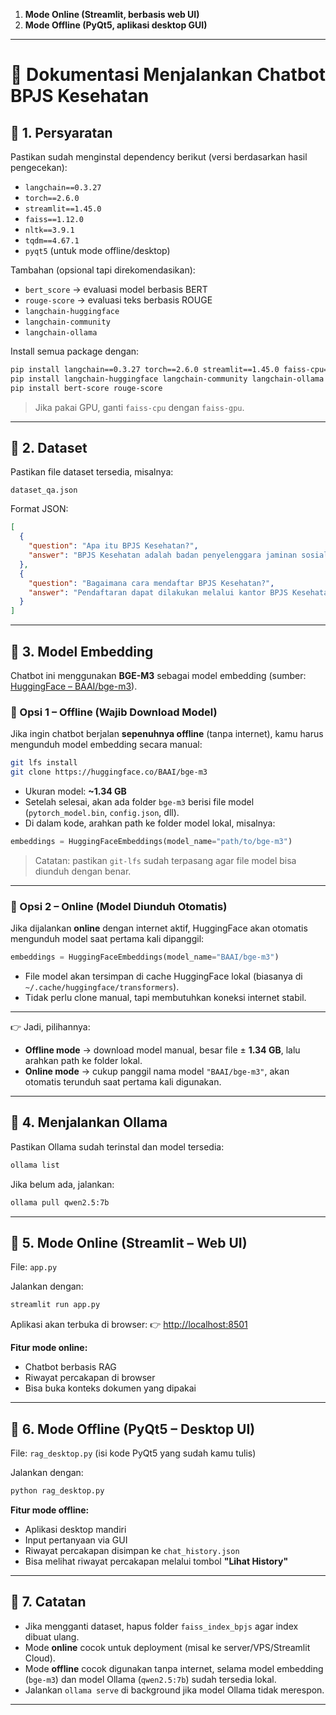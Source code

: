 1. **Mode Online (Streamlit, berbasis web UI)**
2. **Mode Offline (PyQt5, aplikasi desktop GUI)**
---

# 📄 Dokumentasi Menjalankan Chatbot BPJS Kesehatan

## 📌 1. Persyaratan

Pastikan sudah menginstal dependency berikut (versi berdasarkan hasil pengecekan):

* `langchain==0.3.27`
* `torch==2.6.0`
* `streamlit==1.45.0`
* `faiss==1.12.0`
* `nltk==3.9.1`
* `tqdm==4.67.1`
* `pyqt5` (untuk mode offline/desktop)

Tambahan (opsional tapi direkomendasikan):

* `bert_score` → evaluasi model berbasis BERT
* `rouge-score` → evaluasi teks berbasis ROUGE
* `langchain-huggingface`
* `langchain-community`
* `langchain-ollama`

Install semua package dengan:

```bash
pip install langchain==0.3.27 torch==2.6.0 streamlit==1.45.0 faiss-cpu==1.12.0 nltk==3.9.1 tqdm==4.67.1 pyqt5
pip install langchain-huggingface langchain-community langchain-ollama
pip install bert-score rouge-score
```

> Jika pakai GPU, ganti `faiss-cpu` dengan `faiss-gpu`.

---

## 📌 2. Dataset

Pastikan file dataset tersedia, misalnya:

```
dataset_qa.json
```

Format JSON:

```json
[
  {
    "question": "Apa itu BPJS Kesehatan?",
    "answer": "BPJS Kesehatan adalah badan penyelenggara jaminan sosial di bidang kesehatan."
  },
  {
    "question": "Bagaimana cara mendaftar BPJS Kesehatan?",
    "answer": "Pendaftaran dapat dilakukan melalui kantor BPJS Kesehatan atau aplikasi Mobile JKN."
  }
]
```

---

## 📌 3. Model Embedding

Chatbot ini menggunakan **BGE-M3** sebagai model embedding (sumber: [HuggingFace – BAAI/bge-m3](https://huggingface.co/BAAI/bge-m3)).

### 🔹 Opsi 1 – Offline (Wajib Download Model)

Jika ingin chatbot berjalan **sepenuhnya offline** (tanpa internet), kamu harus mengunduh model embedding secara manual:

```bash
git lfs install
git clone https://huggingface.co/BAAI/bge-m3
```

* Ukuran model: **\~1.34 GB**
* Setelah selesai, akan ada folder `bge-m3` berisi file model (`pytorch_model.bin`, `config.json`, dll).
* Di dalam kode, arahkan path ke folder model lokal, misalnya:

```python
embeddings = HuggingFaceEmbeddings(model_name="path/to/bge-m3")
```

> Catatan: pastikan `git-lfs` sudah terpasang agar file model bisa diunduh dengan benar.

---

### 🔹 Opsi 2 – Online (Model Diunduh Otomatis)

Jika dijalankan **online** dengan internet aktif, HuggingFace akan otomatis mengunduh model saat pertama kali dipanggil:

```python
embeddings = HuggingFaceEmbeddings(model_name="BAAI/bge-m3")
```

* File model akan tersimpan di cache HuggingFace lokal (biasanya di `~/.cache/huggingface/transformers`).
* Tidak perlu clone manual, tapi membutuhkan koneksi internet stabil.

---

👉 Jadi, pilihannya:

* **Offline mode** → download model manual, besar file ± **1.34 GB**, lalu arahkan path ke folder lokal.
* **Online mode** → cukup panggil nama model `"BAAI/bge-m3"`, akan otomatis terunduh saat pertama kali digunakan.


---

## 📌 4. Menjalankan Ollama

Pastikan Ollama sudah terinstal dan model tersedia:

```bash
ollama list
```

Jika belum ada, jalankan:

```bash
ollama pull qwen2.5:7b
```

---

## 📌 5. Mode Online (Streamlit – Web UI)

File: `app.py`

Jalankan dengan:

```bash
streamlit run app.py
```

Aplikasi akan terbuka di browser:
👉 [http://localhost:8501](http://localhost:8501)

**Fitur mode online:**

* Chatbot berbasis RAG
* Riwayat percakapan di browser
* Bisa buka konteks dokumen yang dipakai

---

## 📌 6. Mode Offline (PyQt5 – Desktop UI)

File: `rag_desktop.py` (isi kode PyQt5 yang sudah kamu tulis)

Jalankan dengan:

```bash
python rag_desktop.py
```

**Fitur mode offline:**

* Aplikasi desktop mandiri
* Input pertanyaan via GUI
* Riwayat percakapan disimpan ke `chat_history.json`
* Bisa melihat riwayat percakapan melalui tombol **"Lihat History"**

---

## 📌 7. Catatan

* Jika mengganti dataset, hapus folder `faiss_index_bpjs` agar index dibuat ulang.
* Mode **online** cocok untuk deployment (misal ke server/VPS/Streamlit Cloud).
* Mode **offline** cocok digunakan tanpa internet, selama model embedding (`bge-m3`) dan model Ollama (`qwen2.5:7b`) sudah tersedia lokal.
* Jalankan `ollama serve` di background jika model Ollama tidak merespon.

---
